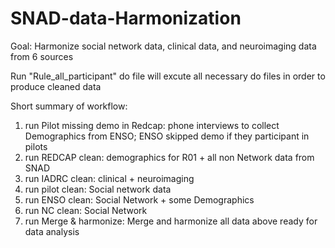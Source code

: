 # SNAD-data-Harmonization

Goal: Harmonize social network data, clinical data, and neuroimaging data from 6 sources

Run "Rule_all_participant" do file will excute all necessary do files in order to produce cleaned data

Short summary of workflow:
1. run Pilot missing demo in Redcap: phone interviews to collect Demographics from ENSO; ENSO skipped demo if they participant in pilots
2. run REDCAP clean: demographics for R01 + all non Network data from SNAD
3. run IADRC clean: clinical + neuroimaging
4. run pilot clean: Social network data
5. run ENSO clean: Social Network + some Demographics
6. run NC clean: Social Network 
7. run Merge & harmonize: Merge and harmonize all data above ready for data analysis 
